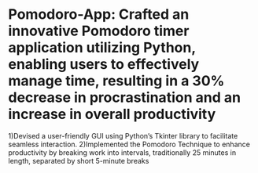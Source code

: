# Pomodoro-App: Crafted an innovative Pomodoro timer application utilizing Python, enabling users to effectively manage time, resulting in a 30% decrease in procrastination and an increase in overall productivity
1)Devised a user-friendly GUI using Python’s Tkinter library to facilitate seamless interaction.
2)Implemented the Pomodoro Technique to enhance productivity by breaking work into intervals, traditionally 25 minutes in length, separated by short 5-minute breaks
